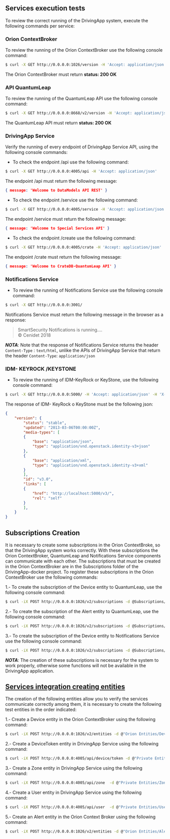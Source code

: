 ## Services execution tests

To review the correct running of the DrivingApp system, execute the following commands per service:

### Orion ContextBroker

To review the running of the Orion ContextBroker use the following console command:

```sh
$ curl -X GET http://0.0.0.0:1026/version -H 'Accept: application/json'
```

The Orion ContextBroker must return **status: 200 OK**

### API QuantumLeap

To review the running of the QuantumLeap API use the following console command:
```sh
$ curl -X GET http://0.0.0.0:8668/v2/version -H 'Accept: application/json'
```
The QuantumLeap API must return **status: 200 OK**

### DrivingApp Service

Verify the running of every endpoint of DrivingApp Service API, using the following console commands:

- To check the endpoint /api use the following command: 

```sh
$ curl -X GET http://0.0.0.0:4005/api -H 'Accept: application/json'
```

The endpoint /api must return the following message: 

```json
{ message: 'Welcome to DataModels API REST' }
```

- To check the endpoint /service use the following command:

```sh
$ curl -X GET http://0.0.0.0:4005/service -H 'Accept: application/json'
```

The endpoint /service must return the following message: 

```json
{ message: 'Welcome to Special Services API' }
```

- To check the endpoint /create use the following command: 

```sh
$ curl -X GET http://0.0.0.0:4005/crate -H 'Accept: application/json'
```

The endpoint /crate must return the following message: 

```json
{ message: 'Welcome to CrateDB-QuantumLeap API' }
```

### Notifications Service

- To review the running of Notifications Service use the following console command:

```sh
$ curl -X GET http://0.0.0.0:3001/
```

Notifications Service must return the following message in the browser as a response:
    
> SmartSecurity Notifications is running....  
> © Cenidet 2018

***NOTA***: Note that the response of Notifications Service returns the header `Content-Type` : `text/html`, unlike the APIs of DrivingApp Service that return the header `Content-Type`: `application/json`

### IDM- KEYROCK /KEYSTONE

- To review the running of IDM-KeyRock or KeyStone, use the following console command: 
```sh
$ curl -X GET http://0.0.0.0:5000/ -H 'Accept: application/json' -H 'X-Auth-token: ADMIN'
```

The response of IDM- KeyRock o KeyStone must be the following json:

```json
{
    "version": {
        "status": "stable",
        "updated": "2013-03-06T00:00:00Z",
        "media-types": [
        {
            "base": "application/json",
            "type": "application/vnd.openstack.identity-v3+json"
        },
  	    {
            "base": "application/xml",
            "type": "application/vnd.openstack.identity-v3+xml"
        }
        ],
        "id": "v3.0",
        "links": [
  		{
            "href": "http://localhost:5000/v3/",
            "rel": "self"
        }
        ],
    }
}
```

## Subscriptions Creation  

It is necessary to create some subscriptions in the Orion ContextBroke, so that the DrivingApp system works correctly. With these subscriptions the Orion ContextBroker, QuantumLeap and Notifications Service components can communicate with each other. The subscriptions that must be created in the Orion ContextBroker are in the Subscriptions folder of the DrivingApp-docker project. To register these subscriptions in the Orion ContextBroker use the following commands:

1.- To create the subscription of the Device entity to QuantumLeap, use the following console command:

```sh
$ curl -iX POST http://0.0.0.0:1026/v2/subscriptions -d @Subscriptions/DeviceToQL.json --header "Content-Type: application/json"
```

2.- To create the subscription of the Alert entity to QuantumLeap, use the following console command: 

```sh
$ curl -iX POST http://0.0.0.0:1026/v2/subscriptions -d @Subscriptions/AlertToQL.json --header "Content-Type: application/json"
```

3.- To create the subscription of the Device entity to Notifications Service use the following console command:

```sh
$ curl -iX POST http://0.0.0.0:1026/v2/subscriptions -d @Subscriptions/AlertToNotifications.json --header "Content-Type: application/json"
```

***NOTA***: The creation of these subscriptions is necessary for the system to work properly, otherwise some functions will not be available in the DrivingApp application. 

## [Services integration creating entities](#services-integration-creating-entities)

The creation of the following entities allow you to verify the services communicate correctly among them, it is necessary to create the following test entities in the order indicated:

1.- Create a Device entity in the Orion ContextBroker using the following command: 

```sh
$ curl -iX POST http://0.0.0.0:1026/v2/entities -d @"Orion Entities/Device.json" --header "Content-Type: application/json"
```

2.- Create a DeviceToken entity in DrivingApp Service using the following command: 

```sh
$ curl -iX POST http://0.0.0.0:4005/api/device/token -d @"Private Entities/DeviceToken.json" --header "Content-Type: application/json"  
```

3.- Create a Zone entity in DrivingApp Service using the following command:

```sh
$ curl -iX POST http://0.0.0.0:4005/api/zone  -d @"Private Entities/Zone.json" --header "Content-Type: application/json"
```

4.- Create a User entity in DrivingApp Service using the following command:

```sh
$ curl -iX POST http://0.0.0.0:4005/api/user  -d @"Private Entities/User.json" --header "Content-Type: application/json"
```

5.- Create an Alert entity in the Orion Context Broker using the following command:

```sh
$ curl -iX POST http://0.0.0.0:1026/v2/entities -d @"Orion Entities/Alert.json" --header "Content-Type: application/json"
```
